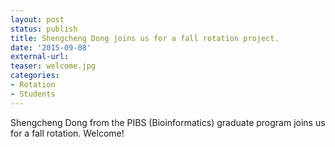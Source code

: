 ```yaml
---
layout: post
status: publish
title: Shengcheng Dong joins us for a fall rotation project.
date: '2015-09-08'
external-url:
teaser: welcome.jpg
categories:
- Rotation
- Students
---
```


Shengcheng Dong from the PIBS (Bioinformatics) graduate program joins us for a fall rotation. Welcome!
